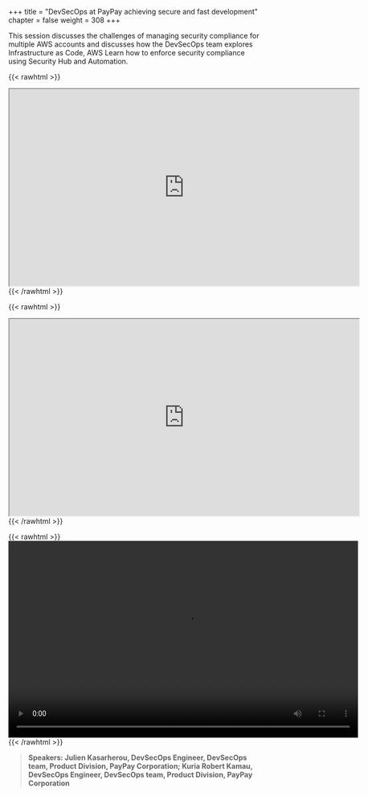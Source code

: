 +++
title = "DevSecOps at PayPay achieving secure and fast development"
chapter = false
weight = 308
+++

This session discusses the challenges of managing security compliance for multiple AWS accounts and discusses how the DevSecOps team explores Infrastructure as Code, AWS Learn how to enforce security compliance using Security Hub and Automation.

{{< rawhtml >}}
<iframe src="https://dxjsvn24c4x1f.cloudfront.net/OnDemandTracks/fin_track_3_1_en.pdf" width="696" height="392"></iframe>
{{< /rawhtml >}}

{{< rawhtml >}}
<iframe src="https://dxjsvn24c4x1f.cloudfront.net/OnDemandTracks/fin_track_3_2_en.pdf" width="696" height="392"></iframe>
{{< /rawhtml >}}

{{< rawhtml >}}
<video width="696" height="392" controls>
  <source src="https://dxjsvn24c4x1f.cloudfront.net/OnDemandTracks/fin_track_3.mp4" type="video/mp4">
  Your browser doesn't support video.
</video>
{{< /rawhtml >}}

>  **Speakers: Julien Kasarherou, DevSecOps Engineer, DevSecOps team, Product Division, PayPay Corporation; Kuria Robert Kamau, DevSecOps Engineer, DevSecOps team, Product Division, PayPay Corporation** 

